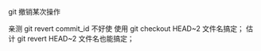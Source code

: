 git 撤销某次操作

亲测   git revert commit_id   不好使
使用   git checkout HEAD~2 文件名搞定；
估计   git revert HEAD~2 文件名也能搞定；
